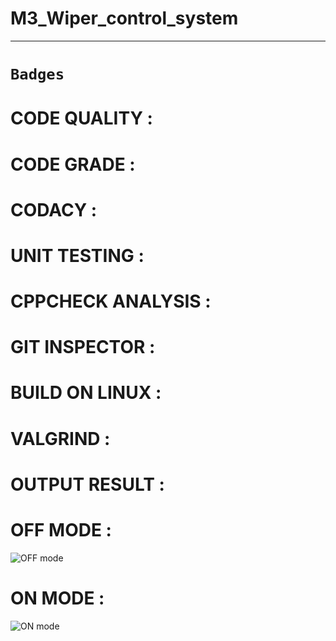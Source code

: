# M3_Wiper_control_system
-----------------------------------------------------------
# `Badges`
# CODE QUALITY :
# CODE GRADE :
# CODACY :


# UNIT TESTING :


# CPPCHECK ANALYSIS :



# GIT INSPECTOR :




# BUILD ON LINUX :



# VALGRIND :


# OUTPUT RESULT :
# OFF MODE :
![OFF mode](https://user-images.githubusercontent.com/102603354/168531715-102cfe99-7eae-47d8-97e8-59e8cbaff669.png)


# ON MODE :
![ON mode](https://user-images.githubusercontent.com/102603354/168531764-afee68a7-01e1-40c0-bcf0-ef9b5ed79b36.png)
